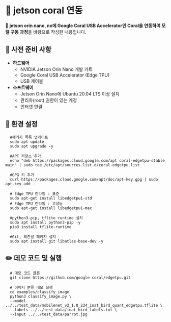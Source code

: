 # 📘 jetson coral 연동

🌟 **jetson orin nano, nx에 Google Coral USB Accelerator인 Coral을 연동하여 모델 구동 과정**을 바탕으로 작성한 내용입니다.

## 📔 사전 준비 사항

- **하드웨어**
    - NVIDIA Jetson Orin Nano 개발 키트
    - Google Coral USB Accelerator (Edge TPU)
    - USB 케이블
- **소프트웨어**
    - Jetson Orin Nano에 Ubuntu 20.04 LTS 이상 설치
    - 관리자(root) 권한이 있는 계정
    - 인터넷 연결

## 🍿 환경 설정

      #패키지 목록 업데이트
      sudo apt update
      sudo apt upgrade -y

      #APT 저장소 추가
      echo "deb https://packages.cloud.google.com/apt coral-edgetpu-stable main" | sudo tee /etc/apt/sources.list.d/coral-edgetpu.list

      #GPG 키 추가
      curl https://packages.cloud.google.com/apt/doc/apt-key.gpg | sudo apt-key add -

      # Edge TPU 런타임 : 표준
      sudo apt-get install libedgetpu1-std
      # Edge TPU 런타임 : 고성능
      sudo apt-get install libedgetpu1-max

      #python3-pip, tflite runtime 설치
      sudo apt install python3-pip -y
      pip3 install tflite-runtime

      #Git, 의존성 패키지 설치
      sudo apt install git libatlas-base-dev -y

      

## ✏️ 데모 코드 및 실행

      # 데모 코드 클론
      git clone https://github.com/google-coral/edgetpu.git

      # 이미지 분류 데모 실행
      cd examples/classify_image
      python3 classify_image.py \
      --model ../../test_data/mobilenet_v2_1.0_224_inat_bird_quant_edgetpu.tflite \
      --labels ../../test_data/inat_bird_labels.txt \
      --input ../../test_data/parrot.jpg
      

